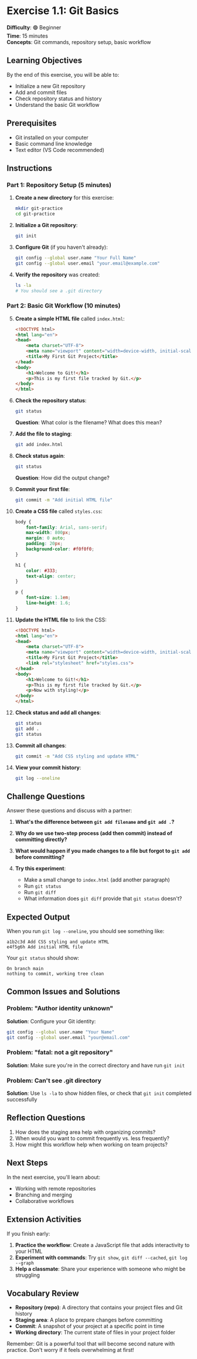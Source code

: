 # Exercise 1.1: Git Basics

**Difficulty**: 🟢 Beginner  
**Time**: 15 minutes  
**Concepts**: Git commands, repository setup, basic workflow

## Learning Objectives
By the end of this exercise, you will be able to:
- Initialize a new Git repository
- Add and commit files
- Check repository status and history
- Understand the basic Git workflow

## Prerequisites
- Git installed on your computer
- Basic command line knowledge
- Text editor (VS Code recommended)

## Instructions

### Part 1: Repository Setup (5 minutes)

1. **Create a new directory** for this exercise:
   ```bash
   mkdir git-practice
   cd git-practice
   ```

2. **Initialize a Git repository**:
   ```bash
   git init
   ```

3. **Configure Git** (if you haven't already):
   ```bash
   git config --global user.name "Your Full Name"
   git config --global user.email "your.email@example.com"
   ```

4. **Verify the repository** was created:
   ```bash
   ls -la
   # You should see a .git directory
   ```

### Part 2: Basic Git Workflow (10 minutes)

5. **Create a simple HTML file** called `index.html`:
   ```html
   <!DOCTYPE html>
   <html lang="en">
   <head>
       <meta charset="UTF-8">
       <meta name="viewport" content="width=device-width, initial-scale=1.0">
       <title>My First Git Project</title>
   </head>
   <body>
       <h1>Welcome to Git!</h1>
       <p>This is my first file tracked by Git.</p>
   </body>
   </html>
   ```

6. **Check the repository status**:
   ```bash
   git status
   ```
   **Question**: What color is the filename? What does this mean?

7. **Add the file to staging**:
   ```bash
   git add index.html
   ```

8. **Check status again**:
   ```bash
   git status
   ```
   **Question**: How did the output change?

9. **Commit your first file**:
   ```bash
   git commit -m "Add initial HTML file"
   ```

10. **Create a CSS file** called `styles.css`:
    ```css
    body {
        font-family: Arial, sans-serif;
        max-width: 800px;
        margin: 0 auto;
        padding: 20px;
        background-color: #f0f0f0;
    }
    
    h1 {
        color: #333;
        text-align: center;
    }
    
    p {
        font-size: 1.1em;
        line-height: 1.6;
    }
    ```

11. **Update the HTML file** to link the CSS:
    ```html
    <!DOCTYPE html>
    <html lang="en">
    <head>
        <meta charset="UTF-8">
        <meta name="viewport" content="width=device-width, initial-scale=1.0">
        <title>My First Git Project</title>
        <link rel="stylesheet" href="styles.css">
    </head>
    <body>
        <h1>Welcome to Git!</h1>
        <p>This is my first file tracked by Git.</p>
        <p>Now with styling!</p>
    </body>
    </html>
    ```

12. **Check status and add all changes**:
    ```bash
    git status
    git add .
    git status
    ```

13. **Commit all changes**:
    ```bash
    git commit -m "Add CSS styling and update HTML"
    ```

14. **View your commit history**:
    ```bash
    git log --oneline
    ```

## Challenge Questions

Answer these questions and discuss with a partner:

1. **What's the difference between `git add filename` and `git add .`?**

2. **Why do we use two-step process (add then commit) instead of committing directly?**

3. **What would happen if you made changes to a file but forgot to `git add` before committing?**

4. **Try this experiment**:
   - Make a small change to `index.html` (add another paragraph)
   - Run `git status`
   - Run `git diff`
   - What information does `git diff` provide that `git status` doesn't?

## Expected Output

When you run `git log --oneline`, you should see something like:
```
a1b2c3d Add CSS styling and update HTML
e4f5g6h Add initial HTML file
```

Your `git status` should show:
```
On branch main
nothing to commit, working tree clean
```

## Common Issues and Solutions

### Problem: "Author identity unknown"
**Solution**: Configure your Git identity:
```bash
git config --global user.name "Your Name"
git config --global user.email "your@email.com"
```

### Problem: "fatal: not a git repository"
**Solution**: Make sure you're in the correct directory and have run `git init`

### Problem: Can't see .git directory
**Solution**: Use `ls -la` to show hidden files, or check that `git init` completed successfully

## Reflection Questions

1. How does the staging area help with organizing commits?
2. When would you want to commit frequently vs. less frequently?
3. How might this workflow help when working on team projects?

## Next Steps

In the next exercise, you'll learn about:
- Working with remote repositories
- Branching and merging
- Collaborative workflows

## Extension Activities

If you finish early:

1. **Practice the workflow**: Create a JavaScript file that adds interactivity to your HTML
2. **Experiment with commands**: Try `git show`, `git diff --cached`, `git log --graph`
3. **Help a classmate**: Share your experience with someone who might be struggling

## Vocabulary Review

- **Repository (repo)**: A directory that contains your project files and Git history
- **Staging area**: A place to prepare changes before committing
- **Commit**: A snapshot of your project at a specific point in time
- **Working directory**: The current state of files in your project folder

Remember: Git is a powerful tool that will become second nature with practice. Don't worry if it feels overwhelming at first!
